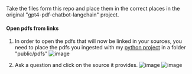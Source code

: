 Take the files form this repo and place them in the correct places in the original "gpt4-pdf-chatbot-langchain" project.

#### Open pdfs from links
1. In order to open the pdfs that will now be linked in your sources, you need to place the pdfs you ingested with my [python project](https://github.com/ucl98/pinecone_ingest_python_implementation/blob/main/README.md) in a folder "public/pdfs"
  ![image](https://user-images.githubusercontent.com/132441647/236674606-4d0d6010-29d5-404e-97cb-0396a057295f.png)
  
2. Ask a question and click on the source it provides.
  ![image](https://user-images.githubusercontent.com/132441647/236674722-8c5d8f2e-9cc4-4bbf-85a3-5ff08127a2c0.png)
  ![image](https://user-images.githubusercontent.com/132441647/236674782-446c15f8-feac-452d-930e-adca48cdb438.png)
